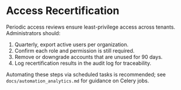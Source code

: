 # Access Recertification

Periodic access reviews ensure least-privilege access across tenants. Administrators should:

1. Quarterly, export active users per organization.
2. Confirm each role and permission is still required.
3. Remove or downgrade accounts that are unused for 90 days.
4. Log recertification results in the audit log for traceability.

Automating these steps via scheduled tasks is recommended; see `docs/automation_analytics.md` for guidance on Celery jobs.
